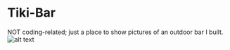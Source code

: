 # Tiki-Bar
NOT coding-related; just a place to show pictures of an outdoor bar I built. 
![alt text](Tiki-Bar/wood.jpeg "Level 3")
